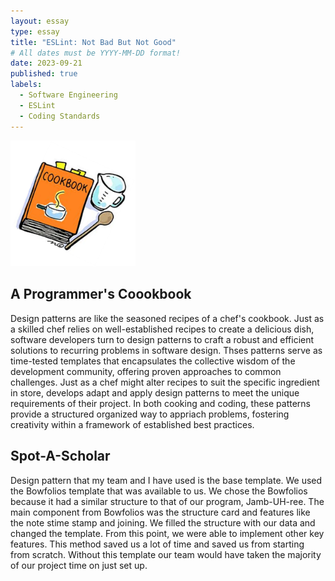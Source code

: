 ```yaml
---
layout: essay
type: essay
title: "ESLint: Not Bad But Not Good"
# All dates must be YYYY-MM-DD format!
date: 2023-09-21
published: true
labels:
  - Software Engineering
  - ESLint
  - Coding Standards
---
```


<img width="200px" class="rounded float-start pe-4" src="../img/design_pattern.png">

## A Programmer's Coookbook

Design patterns are like the seasoned recipes of a chef's cookbook. Just as a skilled chef relies on well-established recipes to create a delicious dish, software developers turn to design patterns to craft a robust and efficient solutions to recurring problems in software design. Thses patterns serve as time-tested templates that encapsulates the collective wisdom of the development community, offering proven approaches to common challenges. Just as a chef might alter recipes to suit the specific ingredient in store, develops adapt and apply design patterns to meet the unique requirements of their project. In both cooking and coding, these patterns provide a structured organized way to appriach problems, fostering creativity within a framework of established best practices.

## Spot-A-Scholar

Design pattern that my team and I have used is the base template. We used the Bowfolios template that was available to us. We chose the Bowfolios because it had a similar structure to that of our program, Jamb-UH-ree. The main component from Bowfolios was the structure card and features like the note stime stamp and joining. We filled the structure with our data and changed the template. From this point, we were able to implement other key features. This method saved us a lot of time and saved us from starting from scratch. Without this template our team would have taken the majority of our project time on just set up.
